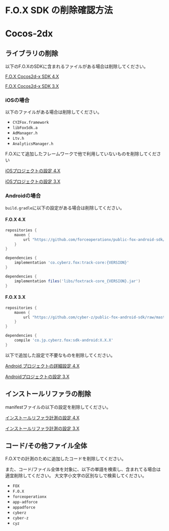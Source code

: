# F.O.X SDK の削除確認方法
<div id="delete_unity"></div>

# Cocos-2dx

## ライブラリの削除

以下のF.O.XのSDKに含まれるファイルがある場合は削除してください。

[F.O.X Cocos2d-x SDK 4.X](https://github.com/forceoperationx/public-fox-cocos2dx-sdk/blob/4.x/lang/ja/doc/integration/README.md)

[F.O.X Cocos2d-x SDK 3.X](https://github.com/forceoperationx/public-fox-cocos2dx-sdk/blob/3.x/lang/ja/doc/integration/README.md)

### iOSの場合

以下のファイルがある場合は削除してください。

- `CYZFox.framework`
- `libFoxSdk.a` 
- `AdManager.h`
- `Ltv.h`
- `AnalyticsManager.h`

F.O.Xにて追加したフレームワークで他で利用していないものを削除してください

[iOSプロジェクトの設定 4.X](https://github.com/forceoperationx/public-fox-cocos2dx-sdk/blob/4.x/lang/ja/doc/integration/ios/README.md)

[iOSプロジェクトの設定 3.X](https://github.com/forceoperationx/public-fox-cocos2dx-sdk/blob/3.x/lang/ja/doc/integration/README.md)

### Androidの場合

`build.gradle`に以下の設定がある場合は削除してください。

#### F.O.X 4.X

```gradle
repositories {
    maven {
        url "https://github.com/forceoperationx/public-fox-android-sdk/raw/master/mavenRepo"
    }
}

dependencies {
    implementation 'co.cyberz.fox:track-core:{VERSION}'
}
```

```gradle
dependencies {
	implementation files('libs/foxtrack-core_{VERSION}.jar')
}
```

#### F.O.X 3.X

```gradle
repositories {
    maven {
        url "https://github.com/cyber-z/public-fox-android-sdk/raw/master/mavenRepo"
    }
}

dependencies {
    compile 'co.jp.cyberz.fox:sdk-android:X.X.X'
}
```

以下で追加した設定で不要なものを削除してください。

[Android プロジェクトの詳細設定 4.X](https://github.com/forceoperationx/public-fox-cocos2dx-sdk/blob/4.x/lang/ja/doc/integration/android/README.md)

[Androidプロジェクトの設定 3.X](https://github.com/forceoperationx/public-fox-cocos2dx-sdk/blob/3.x/lang/ja/doc/integration/android/README.md)

## インストールリファラの削除

manifestファイルの以下の設定を削除してください。

[インストールリファラ計測の設定 4.X](https://github.com/forceoperationx/public-fox-cocos2dx-sdk/blob/4.x/lang/ja/doc/integration/android/README.md#fox-cocos2d-x-sdk-415%E3%81%BE%E3%81%A7%E3%81%AE%E5%8F%A4%E3%81%84%E3%83%90%E3%83%BC%E3%82%B8%E3%83%A7%E3%83%B3%E3%81%AE%E5%A0%B4%E5%90%88)

[インストールリファラ計測の設定 3.X](https://github.com/forceoperationx/public-fox-cocos2dx-sdk/blob/3.x/lang/ja/doc/integration/android/README.md#%E3%82%A4%E3%83%B3%E3%82%B9%E3%83%88%E3%83%BC%E3%83%AB%E3%83%AA%E3%83%95%E3%82%A1%E3%83%A9%E8%A8%88%E6%B8%AC%E3%81%AE%E8%A8%AD%E5%AE%9A)

## コード/その他ファイル全体

F.O.Xでの計測のために追加したコードを削除してください。

また、コード/ファイル全体を対象に、以下の単語を検索し、含まれてる場合は適宜削除してください。
大文字小文字の区別なしで検索してください。

- `FOX`
- `F.O.X`
- `forceoperationx`
- `app-adforce`
- `appadforce`
- `cyberz`
- `cyber-z`
- `cyz`

